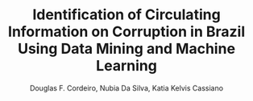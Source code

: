 ---
paperId: 32
author: Douglas F. Cordeiro, Nubia Da Silva, Katia Kelvis Cassiano
publicationauthor: Cordeiro, D. F. et al
title: Identification of Circulating Information on Corruption in Brazil Using Data Mining and Machine Learning
pitch: https://slideslive.com/38930527/identification-of-circulating-information-on-corruption-in-brazil-using-data-mining-and-machine-learning?ref=folder-55828
poster: Poster_Douglas_Cordeiro
alt: --
type: Poster
topic: Applications
subtopic: Machine Learning
link: 
conference: icml
year: 2020
tags: icml-2020
location: Virtual
---